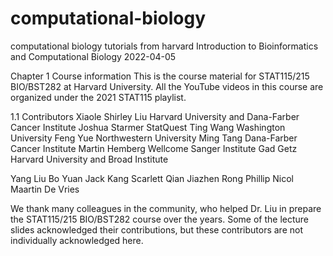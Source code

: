 # computational-biology
computational biology tutorials from harvard
Introduction to Bioinformatics and Computational Biology
2022-04-05

Chapter 1 Course information
This is the course material for STAT115/215 BIO/BST282 at Harvard University.
All the YouTube videos in this course are organized under the 2021 STAT115 playlist.

1.1 Contributors
Xiaole Shirley Liu Harvard University and Dana-Farber Cancer Institute
Joshua Starmer StatQuest
Ting Wang Washington University
Feng Yue Northwestern University
Ming Tang Dana-Farber Cancer Institute
Martin Hemberg Wellcome Sanger Institute
Gad Getz Harvard University and Broad Institute

Yang Liu
Bo Yuan
Jack Kang
Scarlett Qian
Jiazhen Rong
Phillip Nicol
Maartin De Vries

We thank many colleagues in the community, who helped Dr. Liu in prepare the STAT115/215 BIO/BST282 course over the years. Some of the lecture slides acknowledged their contributions, but these contributors are not individually acknowledged here.
